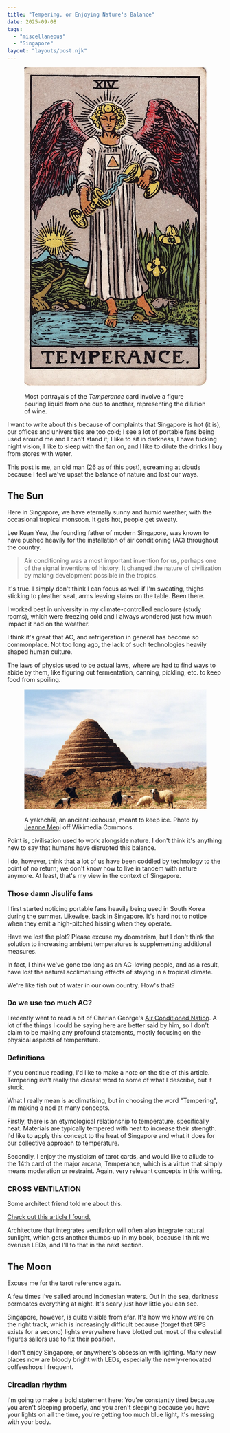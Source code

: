 ```yaml
---
title: "Tempering, or Enjoying Nature's Balance"
date: 2025-09-08
tags:
  - "miscellaneous"
  - "Singapore"
layout: "layouts/post.njk"
---
```


<figure>

![Tarot card, Temperance](./temperance.jpg)

<figcaption>Most portrayals of the <i>Temperance</i> card involve a figure
pouring liquid from one cup to another, representing the dilution of
wine.</figcaption>
</figure>

I want to write about this because of complaints that Singapore is hot
(it is), our offices and universities are too cold;
I see a lot of portable fans being used around me and I can't stand it;
I like to sit in darkness, I have fucking night vision;
I like to sleep with the fan on, and I like to dilute
the drinks I buy from stores with water.

This post is me, an old man (26 as of this post), screaming at clouds
because I feel we've upset the balance of nature and lost our ways.

## The Sun

Here in Singapore, we have eternally sunny and humid weather, with the occasional
tropical monsoon. It gets hot, people get sweaty.

Lee Kuan Yew, the founding father of modern Singapore, was known to have pushed
heavily for the installation of air conditioning (AC) throughout the country.

> Air conditioning was a most important invention for us, 
> perhaps one of the signal inventions of history. 
> It changed the nature of civilization by making development possible in the tropics.

It's true. I simply don't think I can focus as well if I'm sweating, thighs sticking
to pleather seat, arms leaving stains on the table. Been there.

I worked best in university in my climate-controlled enclosure (study rooms),
which were freezing cold and I always wondered just how much impact it had on the weather.

I think it's great that AC, and refrigeration in general has become
so commonplace. Not too long ago, the lack of such technologies heavily
shaped human culture.

The laws of physics used to be actual laws, where we had to find ways to abide by them,
like figuring out fermentation, canning, pickling, etc. to keep food from spoiling.

<figure>

![Ice house, or yakhchal](./icehouse.jpg)

<figcaption>

A yakhchāl, an ancient icehouse, meant to keep ice.
Photo by [Jeanne Menj](https://www.flickr.com/photos/jmenj/9261276542/) off Wikimedia Commons.

</figcaption>
</figure>

Point is, civilisation used to work alongside nature. I don't think it's anything
new to say that humans have disrupted this balance.

I do, however, think that a lot of us have been coddled by technology to the point 
of no return; we don't know how to live in tandem with nature anymore. 
At least, that's my view in the context of Singapore.

### Those damn Jisulife fans 

I first started noticing portable fans heavily being used in South Korea during the summer.
Likewise, back in Singapore. It's hard not to notice when they emit a high-pitched
hissing when they operate.

Have we lost the plot? Please excuse my doomerism, but I don't think the solution
to increasing ambient temperatures is supplementing additional measures.

In fact, I think we've gone too long as an AC-loving people, and as a result,
have lost the natural acclimatising effects of staying in a tropical climate.

We're like fish out of water in our own country. How's that?

### Do we use too much AC?

I recently went to read a bit of Cherian George's [Air Conditioned Nation](https://www.airconditionednation.com/).
A lot of the things I could be saying here are better said by him, so I don't claim
to be making any profound statements, mostly focusing on the physical aspects of temperature.

### Definitions

If you continue reading, I'd like to make a note on the title of this article.
Tempering isn't really the closest word to some of what I describe, but it stuck.

What I really mean is acclimatising, but in choosing the word "Tempering", I'm
making a nod at many concepts.

Firstly, there is an etymological relationship to temperature, specifically heat.
Materials are typically tempered with heat to increase their strength.
I'd like to apply this concept to the heat of Singapore and what it does for our
collective approach to temperature.

Secondly, I enjoy the mysticism of tarot cards, and would like to allude to
the 14th card of the major arcana, Temperance, which is a virtue that 
simply means moderation or restraint. Again, very relevant concepts in this writing.

### CROSS VENTILATION

Some architect friend told me about this.

[Check out this article I found.](https://www.archdaily.com/1008994/balancing-function-and-aesthetics-incorporating-natural-light-and-ventilation-in-facades)

Architecture that integrates ventilation will often also integrate natural sunlight,
which gets another thumbs-up in my book, because I think we overuse LEDs,
and I'll to that in the next section.

## The Moon

Excuse me for the tarot reference again.

A few times I've sailed around Indonesian waters. Out in the sea, darkness permeates
everything at night. It's scary just how little you can see.

Singapore, however, is quite visible from afar. It's how we know we're on the right track,
which is increasingly difficult because (forget that GPS exists for a second)
lights everywhere have blotted out most of the celestial figures sailors
use to fix their position.

I don't enjoy Singapore, or anywhere's obsession with lighting. 
Many new places now are bloody bright with LEDs, especially the newly-renovated
coffeeshops I frequent.

### Circadian rhythm

I'm going to make a bold statement here: You're constantly tired because you
aren't sleeping properly, and you aren't sleeping because you have your lights on 
all the time, you're getting too much blue light, it's messing with your body.

